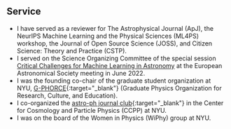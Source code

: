 ## <a name="service"></a>Service

<!--<div class="icon-list">-->
- I have served as a reviewer for The Astrophysical Journal (ApJ), the NeurIPS Machine Learning and the Physical Sciences (ML4PS) workshop, the Journal of Open Source Science (JOSS), and Citizen Science: Theory and Practice (CSTP).
- I served on the Science Organizing Committee of the special session [Critical Challenges for Machine Learning in Astronomy](https://eas.unige.ch/EAS_meeting/session.jsp?id=SS24) at the European Astronomical Society meeting in June 2022.
- I was the founding co-chair of the graduate student organization at NYU, [G-PHORCE](https://physics.nyu.edu/gphorce/){:target="\_blank"} (Graduate Physics Organization for Research, Culture, and Education).
- I co-organized the [astro-ph journal club](https://www.benty-fields.com/manage_jc?groupid=273){:target="\_blank"} in the Center for Cosmology and Particle Physics (CCPP) at NYU.
- I was on the board of the Women in Physics (WiPhy) group at NYU.

<!---Leave blank line at bottom! Otherwise things mess up--->
